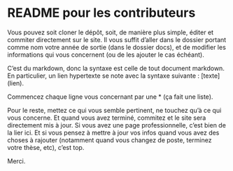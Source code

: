 # README pour les contributeurs

Vous pouvez soit cloner le dépôt, soit, de manière plus simple, éditer et commiter directement sur le site.
Il vous suffit d’aller dans le dossier portant comme nom votre année de sortie (dans le dossier docs), et de modifier les informations qui vous concernent (ou de les ajouter le cas échéant).

C’est du markdown, donc la syntaxe est celle de tout document markdown. En particulier, un lien hypertexte se note avec la syntaxe suivante : \[texte\](lien).

Commencez chaque ligne vous concernant par une * (ça fait une liste).

Pour le reste, mettez ce qui vous semble pertinent, ne touchez qu’à ce qui vous concerne. Et quand vous avez terminé, commitez et le site sera directement mis à jour. Si vous avez une page professionnelle, c’est bien de la lier ici.
Et si vous pensez à mettre à jour vos infos quand vous avez des choses à rajouter (notamment quand vous changez de poste, terminez votre thèse, etc), c’est top.

Merci.


